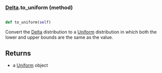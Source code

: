 ### [Delta](Delta.md).to_uniform (method)


```py

def to_uniform(self)

```



Convert the [Delta](Delta.md) distribution to a [Uniform](Uniform.md) distribution in which
both the lower and upper bounds are the same as the value.

Returns
----------
* a [Uniform](Uniform.md) object

